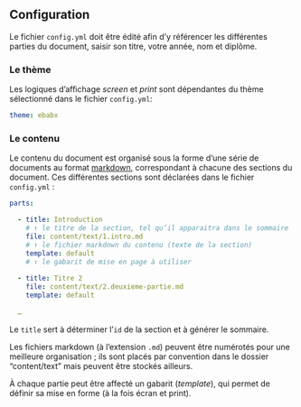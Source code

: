 

## Configuration

Le fichier `config.yml` doit être édité afin d’y référencer les différentes parties du document, saisir son titre, votre année, nom et diplôme.

### Le thème

Les logiques d’affichage _screen_ et _print_ sont dépendantes du thème sélectionné dans le fichier `config.yml`: 
```yml
theme: ebabx
```
### Le contenu

Le contenu du document est organisé sous la forme d’une série de documents au format [markdown](#markdown), correspondant à chacune des sections du document. Ces différentes sections sont déclarées dans le fichier `config.yml` :

```yml
parts:

  - title: Introduction
    # ↑ le titre de la section, tel qu’il apparaitra dans le sommaire
    file: content/text/1.intro.md
    # ↑ le fichier markdown du contenu (texte de la section)
    template: default   
    # ↑ le gabarit de mise en page à utiliser 
    
  - title: Titre 2
    file: content/text/2.deuxieme-partie.md
    template: default
  
  …
```

Le `title` sert à déterminer l’`id` de la section et à générer le sommaire.

Les fichiers markdown (à l’extension `.md`) peuvent être numérotés pour une meilleure organisation ; ils sont placés par convention dans le dossier “content/text” mais peuvent être stockés ailleurs.

À chaque partie peut être affecté un gabarit (*template*), qui permet de définir sa mise en forme (à la fois écran et print).

